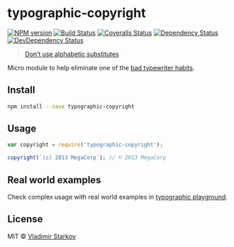 # typographic-copyright

[![NPM version][npm-image]][npm-url]
[![Build Status][travis-image]][travis-url]
[![Coveralls Status][coveralls-image]][coveralls-url]
[![Dependency Status][depstat-image]][depstat-url]
[![DevDependency Status][depstat-dev-image]][depstat-dev-url]

> [Don’t use alphabetic substitutes][rtfm]

Micro module to help eliminate one of the [bad typewriter habits][habits].


## Install

```sh
npm install --save typographic-copyright
```


## Usage

```js
var copyright = require('typographic-copyright');

copyright(`(c) 2013 MegaCorp`); // © 2013 MegaCorp
```


## Real world examples

Check complex usage with real world examples in [typographic playground][playground].

[playground]: https://github.com/matmuchrapna/typographic-playground


## License

MIT © [Vladimir Starkov](http://vstarkov.com/)

[rtfm]: http://practicaltypography.com/trademark-and-copyright-symbols.html
[habits]: http://practicaltypography.com/typewriter-habits.html

[npm-url]: https://npmjs.org/package/typographic-copyright
[npm-image]: http://img.shields.io/npm/v/typographic-copyright.svg

[travis-url]: https://travis-ci.org/matmuchrapna/typographic-copyright
[travis-image]: http://img.shields.io/travis/matmuchrapna/typographic-copyright.svg

[coveralls-url]: https://coveralls.io/r/matmuchrapna/typographic-copyright
[coveralls-image]: http://img.shields.io/coveralls/matmuchrapna/typographic-copyright.svg

[depstat-url]: https://david-dm.org/matmuchrapna/typographic-copyright
[depstat-image]: https://david-dm.org/matmuchrapna/typographic-copyright.svg

[depstat-dev-url]: https://david-dm.org/matmuchrapna/typographic-copyright
[depstat-dev-image]: https://david-dm.org/matmuchrapna/typographic-copyright/dev-status.svg
